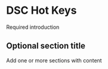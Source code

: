 # DSC Hot Keys

Required introduction



## Optional section title

Add one or more sections with content


